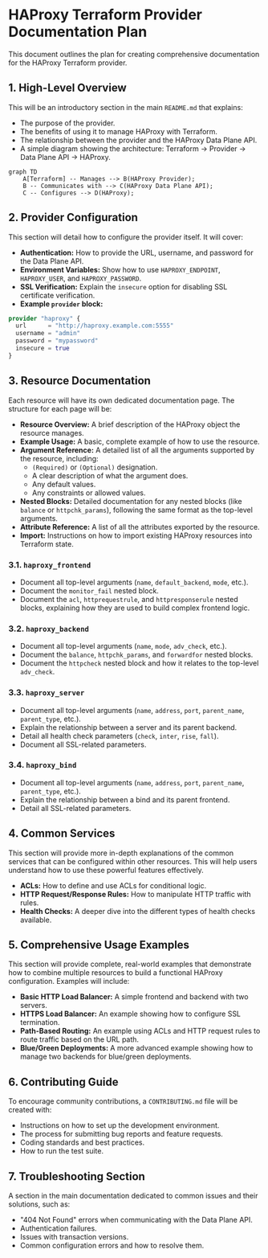 # HAProxy Terraform Provider Documentation Plan

This document outlines the plan for creating comprehensive documentation for the HAProxy Terraform provider.

## 1. High-Level Overview

This will be an introductory section in the main `README.md` that explains:

- The purpose of the provider.
- The benefits of using it to manage HAProxy with Terraform.
- The relationship between the provider and the HAProxy Data Plane API.
- A simple diagram showing the architecture: Terraform -> Provider -> Data Plane API -> HAProxy.

```mermaid
graph TD
    A[Terraform] -- Manages --> B(HAProxy Provider);
    B -- Communicates with --> C(HAProxy Data Plane API);
    C -- Configures --> D(HAProxy);
```

## 2. Provider Configuration

This section will detail how to configure the provider itself. It will cover:

- **Authentication:** How to provide the URL, username, and password for the Data Plane API.
- **Environment Variables:** Show how to use `HAPROXY_ENDPOINT`, `HAPROXY_USER`, and `HAPROXY_PASSWORD`.
- **SSL Verification:** Explain the `insecure` option for disabling SSL certificate verification.
- **Example `provider` block:**

```terraform
provider "haproxy" {
  url      = "http://haproxy.example.com:5555"
  username = "admin"
  password = "mypassword"
  insecure = true
}
```

## 3. Resource Documentation

Each resource will have its own dedicated documentation page. The structure for each page will be:

- **Resource Overview:** A brief description of the HAProxy object the resource manages.
- **Example Usage:** A basic, complete example of how to use the resource.
- **Argument Reference:** A detailed list of all the arguments supported by the resource, including:
    - `(Required)` or `(Optional)` designation.
    - A clear description of what the argument does.
    - Any default values.
    - Any constraints or allowed values.
- **Nested Blocks:** Detailed documentation for any nested blocks (like `balance` or `httpchk_params`), following the same format as the top-level arguments.
- **Attribute Reference:** A list of all the attributes exported by the resource.
- **Import:** Instructions on how to import existing HAProxy resources into Terraform state.

### 3.1. `haproxy_frontend`

- Document all top-level arguments (`name`, `default_backend`, `mode`, etc.).
- Document the `monitor_fail` nested block.
- Document the `acl`, `httprequestrule`, and `httpresponserule` nested blocks, explaining how they are used to build complex frontend logic.

### 3.2. `haproxy_backend`

- Document all top-level arguments (`name`, `mode`, `adv_check`, etc.).
- Document the `balance`, `httpchk_params`, and `forwardfor` nested blocks.
- Document the `httpcheck` nested block and how it relates to the top-level `adv_check`.

### 3.3. `haproxy_server`

- Document all top-level arguments (`name`, `address`, `port`, `parent_name`, `parent_type`, etc.).
- Explain the relationship between a server and its parent backend.
- Detail all health check parameters (`check`, `inter`, `rise`, `fall`).
- Document all SSL-related parameters.

### 3.4. `haproxy_bind`

- Document all top-level arguments (`name`, `address`, `port`, `parent_name`, `parent_type`, etc.).
- Explain the relationship between a bind and its parent frontend.
- Detail all SSL-related parameters.

## 4. Common Services

This section will provide more in-depth explanations of the common services that can be configured within other resources. This will help users understand how to use these powerful features effectively.

- **ACLs:** How to define and use ACLs for conditional logic.
- **HTTP Request/Response Rules:** How to manipulate HTTP traffic with rules.
- **Health Checks:** A deeper dive into the different types of health checks available.

## 5. Comprehensive Usage Examples

This section will provide complete, real-world examples that demonstrate how to combine multiple resources to build a functional HAProxy configuration. Examples will include:

- **Basic HTTP Load Balancer:** A simple frontend and backend with two servers.
- **HTTPS Load Balancer:** An example showing how to configure SSL termination.
- **Path-Based Routing:** An example using ACLs and HTTP request rules to route traffic based on the URL path.
- **Blue/Green Deployments:** A more advanced example showing how to manage two backends for blue/green deployments.

## 6. Contributing Guide

To encourage community contributions, a `CONTRIBUTING.md` file will be created with:

- Instructions on how to set up the development environment.
- The process for submitting bug reports and feature requests.
- Coding standards and best practices.
- How to run the test suite.

## 7. Troubleshooting Section

A section in the main documentation dedicated to common issues and their solutions, such as:

- "404 Not Found" errors when communicating with the Data Plane API.
- Authentication failures.
- Issues with transaction versions.
- Common configuration errors and how to resolve them.
